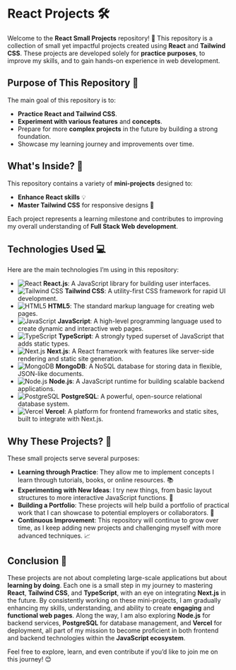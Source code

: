 # React Projects 🛠️

Welcome to the **React Small Projects** repository! 🎉 This repository is a collection of small yet impactful projects created using **React** and **Tailwind CSS**. These projects are developed solely for **practice purposes**, to improve my skills, and to gain hands-on experience in web development.

## Purpose of This Repository 🎯

The main goal of this repository is to:
- **Practice React and Tailwind CSS**.
- **Experiment with various features** and **concepts**.
- Prepare for more **complex projects** in the future by building a strong foundation.
- Showcase my learning journey and improvements over time.

## What's Inside? 📂

This repository contains a variety of **mini-projects** designed to:
- **Enhance React skills** 💡
- **Master Tailwind CSS** for responsive designs 🎨

Each project represents a learning milestone and contributes to improving my overall understanding of **Full Stack Web development**.

## Technologies Used 💻

Here are the main technologies I’m using in this repository:

- ![React](https://img.shields.io/badge/-React-61DAFB?logo=react&logoColor=white&style=for-the-badge) **React.js**: A JavaScript library for building user interfaces.
- ![Tailwind CSS](https://img.shields.io/badge/-Tailwind%20CSS-38B2AC?logo=tailwind-css&logoColor=white&style=for-the-badge) **Tailwind CSS**: A utility-first CSS framework for rapid UI development.
- ![HTML5](https://img.shields.io/badge/-HTML5-E34F26?logo=html5&logoColor=white&style=for-the-badge) **HTML5**: The standard markup language for creating web pages.
- ![JavaScript](https://img.shields.io/badge/-JavaScript-F7DF1E?logo=javascript&logoColor=white&style=for-the-badge) **JavaScript**: A high-level programming language used to create dynamic and interactive web pages.
- ![TypeScript](https://img.shields.io/badge/-TypeScript-3178C6?logo=typescript&logoColor=white&style=for-the-badge) **TypeScript**: A strongly typed superset of JavaScript that adds static types.
- ![Next.js](https://img.shields.io/badge/-Next.js-000000?logo=next.js&logoColor=white&style=for-the-badge) **Next.js**: A React framework with features like server-side rendering and static site generation.
- ![MongoDB](https://img.shields.io/badge/-MongoDB-47A248?logo=mongodb&logoColor=white&style=for-the-badge) **MongoDB**: A NoSQL database for storing data in flexible, JSON-like documents.
- ![Node.js](https://img.shields.io/badge/-Node.js-339933?logo=node.js&logoColor=white&style=for-the-badge) **Node.js**: A JavaScript runtime for building scalable backend applications.
- ![PostgreSQL](https://img.shields.io/badge/-PostgreSQL-336791?logo=postgresql&logoColor=white&style=for-the-badge) **PostgreSQL**: A powerful, open-source relational database system.
- ![Vercel](https://img.shields.io/badge/-Vercel-000000?logo=vercel&logoColor=white&style=for-the-badge) **Vercel**: A platform for frontend frameworks and static sites, built to integrate with Next.js.

## Why These Projects? 🤔

These small projects serve several purposes:
- **Learning through Practice**: They allow me to implement concepts I learn through tutorials, books, or online resources. 📚
- **Experimenting with New Ideas**: I try new things, from basic layout structures to more interactive JavaScript functions. 🔄
- **Building a Portfolio**: These projects will help build a portfolio of practical work that I can showcase to potential employers or collaborators. 💼
- **Continuous Improvement**: This repository will continue to grow over time, as I keep adding new projects and challenging myself with more advanced techniques. 📈

## Conclusion 📜

These projects are not about completing large-scale applications but about **learning by doing**. Each one is a small step in my journey to mastering **React**, **Tailwind CSS**, and **TypeScript**, with an eye on integrating **Next.js** in the future. By consistently working on these mini-projects, I am gradually enhancing my skills, understanding, and ability to create **engaging** and **functional web pages**. Along the way, I am also exploring **Node.js** for backend services, **PostgreSQL** for database management, and **Vercel** for deployment, all part of my mission to become proficient in both frontend and backend technologies within the **JavaScript ecosystem**.

Feel free to explore, learn, and even contribute if you’d like to join me on this journey! 😊
